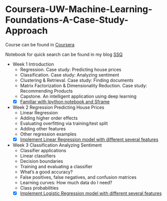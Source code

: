 # Coursera-UW-Machine-Learning-Foundations-A-Case-Study-Approach

Course can be found in [Coursera](https://www.coursera.org/learn/ml-foundations)

Notebook for quick search can be found in my blog [SSQ](https://ssq.github.io/2017/08/19/Coursera%20UW%20Machine%20Learning%20Specialization%20Notebook/)

- Week 1 Introduction
  - Regression. Case study: Predicting house prices
  - Classification. Case study: Analyzing sentiment
  - Clustering & Retrieval. Case study: Finding documents
  - Matrix Factorization & Dimensionality Reduction. Case study: Recommending Products
  - Capstone. An intelligent application using deep learning
  - [x] [Familiar with Ipython notebook and Sframe](https://github.com/SSQ/Coursera-UW-Machine-Learning-Foundations-A-Case-Study-Approach/tree/master/Programming%20Assignment%201)
- Week 2 Regression Predicting House Prices
  - Linear Regression
  - Adding higher order effects
  - Evaluating overfitting via training/test split
  - Adding other features
  - Other regression examples
  - [x] [Implement Linear Regression model with different several features](https://github.com/SSQ/Coursera-UW-Machine-Learning-Foundations-A-Case-Study-Approach/tree/master/Programming%20Assignment%202)

- Week 3 Classification Analyzing Sentiment
  - Classifier applications
  - Linear classifiers
  - Decision boundaries
  - Training and evaluating a classifier
  - What’s a good accuracy?
  - False positives, false negatives, and confusion matrices
  - Learning curves: How much data do I need?
  - Class probabilities
  - [x] [Implement Logistic Regression model with different several features](https://github.com/SSQ/Coursera-UW-Machine-Learning-Foundations-A-Case-Study-Approach/tree/master/Programming%20Assignment%203)
